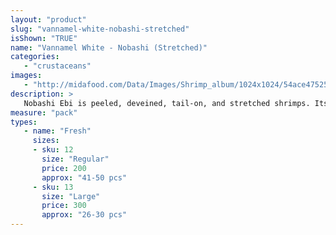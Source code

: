 ```yaml
---
layout: "product"
slug: "vannamel-white-nobashi-stretched"
isShown: "TRUE"
name: "Vannamel White - Nobashi (Stretched)"
categories:
   - "crustaceans"
images:
   - "http://midafood.com/Data/Images/Shrimp_album/1024x1024/54ace47525b26390.jpg"
description: >
   Nobashi Ebi is peeled, deveined, tail-on, and stretched shrimps. Its sweet taste and firm texture make it perfect for Tempura.
measure: "pack"
types: 
   - name: "Fresh"
     sizes: 
     - sku: 12
       size: "Regular"
       price: 200
       approx: "41-50 pcs"
     - sku: 13
       size: "Large"
       price: 300
       approx: "26-30 pcs"
---
```

